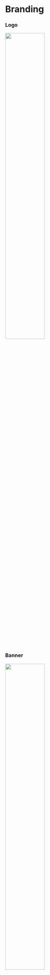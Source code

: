 # Branding

### Logo
<img src="https://media.discordapp.net/attachments/942752642583642162/946579430694879283/actiniumcloud-logo-main.png" width="50%"/>

### Banner
<img src="https://media.discordapp.net/attachments/942752642583642162/946579337782632468/Acti1.png" width="50%"/>

### ActiniumCloud blue
<img src="https://media.discordapp.net/attachments/942752642583642162/946848197769318420/unknown.png" width="50%"/>
#### HEX: #19ceda
#### RGB: rgba(25,206,218,255)

